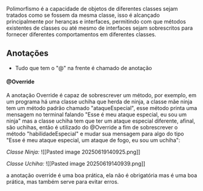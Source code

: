 Polimorfismo é a capacidade de objetos de diferentes classes sejam tratados como se fossem da mesma classe, isso é alcançado principalmente por heranças e interfaces, permitindo com que métodos existentes de classes ou até mesmo de interfaces sejam sobrescritos para fornecer diferentes comportamentos em diferentes classes.



## Anotações
- Tudo que tem o "@" na frente é chamado de anotação


#### @Override
A anotação Override é capaz de sobrescrever um método, por exemplo, em um programa há uma classe uchiha que herda de ninja, a classe mãe ninja tem um método padrão chamado "ataqueEspecial", esse método printa uma mensagem no terminal falando "Esse é meu ataque especial, eu sou um ninja" mas a classe uchiha tem que ter um ataque especial diferente, afinal, são uchihas, então é utilizado do @Override a fim de sobrescrever o método "habilidadeEspecial" e mudar sua mensagem para algo do tipo "Esse é meu ataque especial, um ataque de fogo, eu sou um uchiha":

*Classe Ninja:*
![[Pasted image 20250619140925.png]]

*Classe Uchiha:*
![[Pasted image 20250619140939.png]]

a anotação override é uma boa prática, ela não é obrigatória mas é uma boa prática,  mas também serve para evitar erros.